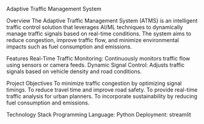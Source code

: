 Adaptive Traffic Management System

Overview
The Adaptive Traffic Management System (ATMS) is an intelligent traffic control solution that leverages AI/ML techniques to dynamically manage traffic signals based on real-time conditions. The system aims to reduce congestion, improve traffic flow, and minimize environmental impacts such as fuel consumption and emissions.

Features
Real-Time Traffic Monitoring: Continuously monitors traffic flow using sensors or camera feeds.
Dynamic Signal Control: Adjusts traffic signals based on vehicle density and road conditions.

Project Objectives
To minimize traffic congestion by optimizing signal timings.
To reduce travel time and improve road safety.
To provide real-time traffic analysis for urban planners.
To incorporate sustainability by reducing fuel consumption and emissions.

Technology Stack
Programming Language: Python
Deployment: streamlit
